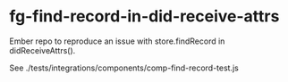 # fg-find-record-in-did-receive-attrs

Ember repo to reproduce an issue with store.findRecord in didReceiveAttrs().

See ./tests/integrations/components/comp-find-record-test.js
